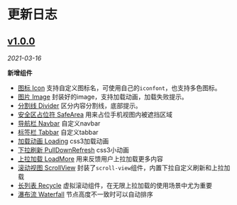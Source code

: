 # 更新日志

## [v1.0.0](https://github.com/liziwork/li-ui/tree/v1.0.0)

*2021-03-16*

**新增组件**

* [图标 Icon](/components/icon) 支持自定义图标名，可使用自己的`iconfont`，也支持多色图标。
* [图片 Image](/components/image) 封装好的image，支持加载动画，加载失败提示。
* [分割线 Divider](/components/divider) 区分内容分割线，底部提示。
* [安全区占位符 SafeArea](/components/safe-area) 用来占位手机视图内被遮挡区域
* [导航栏 Navbar](/components/navbar) 自定义navbar
* [标签栏 Tabbar](/components/tabbar) 自定义tabbar
* [加载动画 Loading](/components/loading) css3加载动画
* [下拉刷新 PullDownRefresh](/components/pull-down-refresh) css3小动画
* [上拉加载 LoadMore](/components/load-more) 用来反馈用户上拉加载更多内容
* [滚动视图 ScrollView](/components/scroll-view) 封装了`scroll-view`组件，内置下拉自定义刷新和上拉加载
* [长列表 Recycle](/components/recycle) 虚拟滚动组件，在无限上拉加载的使用场景中尤为重要
* [瀑布流 Waterfall](/components/waterfall) 节点高度不一致时可以自动排序
